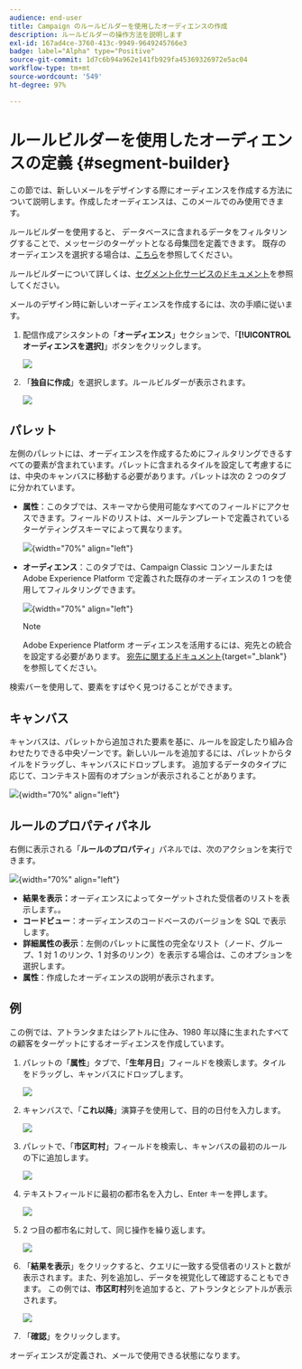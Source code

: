 ```yaml
---
audience: end-user
title: Campaign のルールビルダーを使用したオーディエンスの作成
description: ルールビルダーの操作方法を説明します
exl-id: 167ad4ce-3760-413c-9949-9649245766e3
badge: label="Alpha" type="Positive"
source-git-commit: 1d7c6b94a962e141fb929fa45369326972e5ac04
workflow-type: tm+mt
source-wordcount: '549'
ht-degree: 97%

---
```


# ルールビルダーを使用したオーディエンスの定義 {#segment-builder}

この節では、新しいメールをデザインする際にオーディエンスを作成する方法について説明します。作成したオーディエンスは、このメールでのみ使用できます。

ルールビルダーを使用すると、 データベースに含まれるデータをフィルタリングすることで、メッセージのターゲットとなる母集団を定義できます。 既存のオーディエンスを選択する場合は、[こちら](add-audience.md)を参照してください。

ルールビルダーについて詳しくは、[セグメント化サービスのドキュメント](https://experienceleague.adobe.com/docs/experience-platform/segmentation/ui/segment-builder.html?lang=ja)を参照してください。

メールのデザイン時に新しいオーディエンスを作成するには、次の手順に従います。

1. 配信作成アシスタントの「**オーディエンス**」セクションで、「**[!UICONTROL オーディエンスを選択]**」ボタンをクリックします。

   ![](assets/segment-builder0.png)

1. 「**独自に作成**」を選択します。ルールビルダーが表示されます。

   ![](assets/segment-builder.png)

## パレット

左側のパレットには、オーディエンスを作成するためにフィルタリングできるすべての要素が含まれています。パレットに含まれるタイルを設定して考慮するには、中央のキャンバスに移動する必要があります。パレットは次の 2 つのタブに分かれています。

* **属性**：このタブでは、スキーマから使用可能なすべてのフィールドにアクセスできます。フィールドのリストは、メールテンプレートで定義されているターゲティングスキーマによって異なります。

   ![](assets/segment-builder2.png){width="70%" align="left"}

* **オーディエンス**：このタブでは、Campaign Classic コンソールまたは Adobe Experience Platform で定義された既存のオーディエンスの 1 つを使用してフィルタリングできます。

   ![](assets/segment-builder3.png){width="70%" align="left"}

   >[!NOTE]
   >
   >Adobe Experience Platform オーディエンスを活用するには、宛先との統合を設定する必要があります。 [宛先に関するドキュメント](https://experienceleague.adobe.com/docs/experience-platform/destinations/home.html?lang=ja){target="_blank"}を参照してください。

検索バーを使用して、要素をすばやく見つけることができます。

## キャンバス

キャンバスは、パレットから追加された要素を基に、ルールを設定したり組み合わせたりできる中央ゾーンです。新しいルールを追加するには、パレットからタイルをドラッグし、キャンバスにドロップします。 追加するデータのタイプに応じて、コンテキスト固有のオプションが表示されることがあります。

![](assets/segment-builder4.png){width="70%" align="left"}

## ルールのプロパティパネル

右側に表示される「**ルールのプロパティ**」パネルでは、次のアクションを実行できます。

![](assets/segment-builder5.png){width="70%" align="left"}

* **結果を表示：**&#x200B;オーディエンスによってターゲットされた受信者のリストを表示します。。
* **コードビュー**：オーディエンスのコードベースのバージョンを SQL で表示します。
* **詳細属性の表示**：左側のパレットに属性の完全なリスト（ノード、グループ、1 対 1 のリンク、1 対多のリンク）を表示する場合は、このオプションを選択します。
* **属性**：作成したオーディエンスの説明が表示されます。

## 例

この例では、アトランタまたはシアトルに住み、1980 年以降に生まれたすべての顧客をターゲットにするオーディエンスを作成しています。

1. パレットの「**属性**」タブで、「**生年月日**」フィールドを検索します。タイルをドラッグし、キャンバスにドロップします。

   ![](assets/segment-builder6.png)

1. キャンバスで、「**これ以降**」演算子を使用して、目的の日付を入力します。

   ![](assets/segment-builder7.png)

1. パレットで、「**市区町村**」フィールドを検索し、キャンバスの最初のルールの下に追加します。

   ![](assets/segment-builder8.png)

1. テキストフィールドに最初の都市名を入力し、Enter キーを押します。

   ![](assets/segment-builder9.png)

1. 2 つ目の都市名に対して、同じ操作を繰り返します。

   ![](assets/segment-builder10.png)

1. 「**結果を表示**」をクリックすると、クエリに一致する受信者のリストと数が表示されます。また、列を追加し、データを視覚化して確認することもできます。 この例では、**市区町村**&#x200B;列を追加すると、アトランタとシアトルが表示されます。

   ![](assets/segment-builder11.png)

1. 「**確認**」をクリックします。

オーディエンスが定義され、メールで使用できる状態になります。
